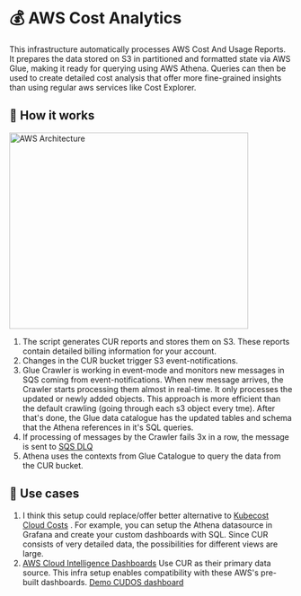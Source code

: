 # 💰 AWS Cost Analytics

This infrastructure automatically processes AWS Cost And Usage Reports. It
prepares the data stored on S3 in partitioned and formatted state via AWS Glue,
making it ready for querying using AWS Athena. Queries can then be used to
create detailed cost analysis that offer more fine-grained insights than using
regular aws services like Cost Explorer.

## 🔄 How it works

<img src="https://i.imgur.com/8xwlWlp.png" alt="AWS Architecture" height="350" width="425">

1. The script generates CUR reports and stores them on S3. These reports contain
   detailed billing information for your account.
1. Changes in the CUR bucket trigger S3 event-notifications.
1. Glue Crawler is working in event-mode and monitors new messages in SQS coming
   from event-notifications. When new message arrives, the Crawler starts
   processing them almost in real-time. It only processes the updated or newly
   added objects. This approach is more efficient than the default crawling
   (going through each s3 object every tme). After that's done, the Glue data
   catalogue has the updated tables and schema that the Athena references in
   it's SQL queries.
1. If processing of messages by the Crawler fails 3x in a row, the message is
   sent to
   [SQS DLQ](https://docs.aws.amazon.com/AWSSimpleQueueService/latest/SQSDeveloperGuide/sqs-dead-letter-queues.html)
1. Athena uses the contexts from Glue Catalogue to query the data from the CUR
   bucket.

## 🎯 Use cases

1. I think this setup could replace/offer better alternative to
   [Kubecost Cloud Costs](https://docs.kubecost.com/using-kubecost/navigating-the-kubecost-ui/cloud-costs-explorer)
   . For example, you can setup the Athena datasource in Grafana and create your
   custom dashboards with SQL. Since CUR consists of very detailed data, the
   possibilities for different views are large.
1. [AWS Cloud Intelligence Dashboards](https://wellarchitectedlabs.com/cloud-intelligence-dashboards/)
   Use CUR as their primary data source. This infra setup enables compatibility
   with these AWS's pre-built dashboards.
   [Demo CUDOS dashboard](https://d1s0yx3p3y3rah.cloudfront.net/anonymous-embed?dashboard=cudos)
